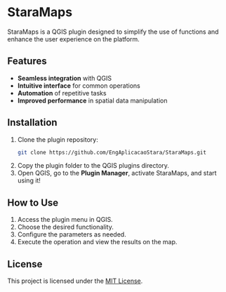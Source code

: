 # StaraMaps

StaraMaps is a QGIS plugin designed to simplify the use of functions and enhance the user experience on the platform.

## Features

- **Seamless integration** with QGIS
- **Intuitive interface** for common operations
- **Automation** of repetitive tasks
- **Improved performance** in spatial data manipulation


## Installation

1. Clone the plugin repository:
   ```sh
   git clone https://github.com/EngAplicacaoStara/StaraMaps.git
   ```
2. Copy the plugin folder to the QGIS plugins directory.
3. Open QGIS, go to the **Plugin Manager**, activate StaraMaps, and start using it!

## How to Use

1. Access the plugin menu in QGIS.
2. Choose the desired functionality.
3. Configure the parameters as needed.
4. Execute the operation and view the results on the map.


## License

This project is licensed under the [MIT License](LICENSE).


